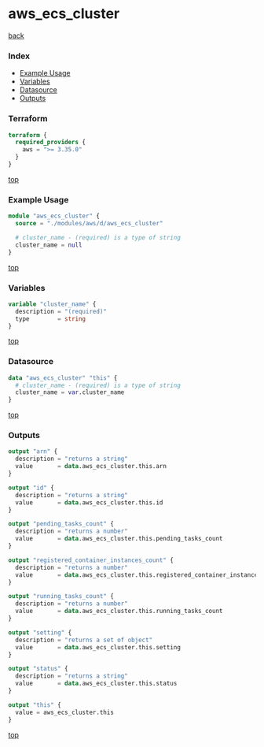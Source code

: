 # aws_ecs_cluster

[back](../aws.md)

### Index

- [Example Usage](#example-usage)
- [Variables](#variables)
- [Datasource](#datasource)
- [Outputs](#outputs)

### Terraform

```terraform
terraform {
  required_providers {
    aws = ">= 3.35.0"
  }
}
```

[top](#index)

### Example Usage

```terraform
module "aws_ecs_cluster" {
  source = "./modules/aws/d/aws_ecs_cluster"

  # cluster_name - (required) is a type of string
  cluster_name = null
}
```

[top](#index)

### Variables

```terraform
variable "cluster_name" {
  description = "(required)"
  type        = string
}
```

[top](#index)

### Datasource

```terraform
data "aws_ecs_cluster" "this" {
  # cluster_name - (required) is a type of string
  cluster_name = var.cluster_name
}
```

[top](#index)

### Outputs

```terraform
output "arn" {
  description = "returns a string"
  value       = data.aws_ecs_cluster.this.arn
}

output "id" {
  description = "returns a string"
  value       = data.aws_ecs_cluster.this.id
}

output "pending_tasks_count" {
  description = "returns a number"
  value       = data.aws_ecs_cluster.this.pending_tasks_count
}

output "registered_container_instances_count" {
  description = "returns a number"
  value       = data.aws_ecs_cluster.this.registered_container_instances_count
}

output "running_tasks_count" {
  description = "returns a number"
  value       = data.aws_ecs_cluster.this.running_tasks_count
}

output "setting" {
  description = "returns a set of object"
  value       = data.aws_ecs_cluster.this.setting
}

output "status" {
  description = "returns a string"
  value       = data.aws_ecs_cluster.this.status
}

output "this" {
  value = aws_ecs_cluster.this
}
```

[top](#index)